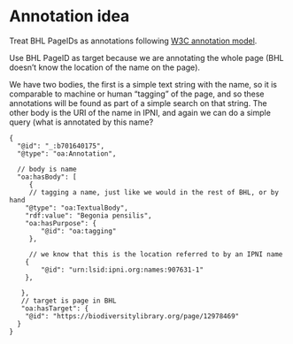 # Annotation idea

Treat BHL PageIDs as annotations following [W3C annotation model](https://www.w3.org/TR/annotation-vocab/).

Use BHL PageID as target because we are annotating the whole page (BHL doesn’t know the location of the name on the page).

We have two bodies, the first is a simple text string with the name, so it is comparable to machine or human “tagging” of the page, and so these annotations will be found as part of a simple search on that string. The other body is the URI of the name in IPNI, and again we can do a simple query (what is annotated by this name?

```
{
  "@id": "_:b701640175",
  "@type": "oa:Annotation",
  
  // body is name
  "oa:hasBody": [
     {
     // tagging a name, just like we would in the rest of BHL, or by hand
    "@type": "oa:TextualBody",
    "rdf:value": "Begonia pensilis",
    "oa:hasPurpose": {
        "@id": "oa:tagging"
     },

     // we know that this is the location referred to by an IPNI name
    {
        "@id": "urn:lsid:ipni.org:names:907631-1"
    },
    
   },
   // target is page in BHL
   "oa:hasTarget": { 
    "@id": "https://biodiversitylibrary.org/page/12978469" 
  }
}
```

